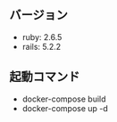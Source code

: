 ## バージョン
- ruby: 2.6.5
- rails: 5.2.2
<!-- - pry-byebug: 3.9 -->

## 起動コマンド
- docker-compose build
- docker-compose up -d

<!-- 
## 個人メモ
- DB作成: docker-compose run web bundle exec rake db:create
- migrate: docker-compose run web bundle exec rake db:migrate
- install: docker-compose run web bundle install
- generator作成： docker-compose run web bundle exec rails g model board name:string title: string body:text(テーブル名は複数系)
- seed作成: docker-compose exec web bundle exec rake db:seed
- モデル作成: docker-compose run web  bundle exec rails g model comment board:references name:string comment:text(notnull付与する)
- コントローラ作成： docker-compose exec web rails g controller comments create destroy --skip-template-engine
- 多対多の中間テーブル作成: docker-compose exec web bundle exec rails g model board_tag_relation board:references tag:references
- gemインストール1: docker-compose exec web bundle
- gemインストール2: docker-compose restart web
- Rspecテスト: docker-compose exec web bundle exec rails g rspec:model User
- テスト実行: docker-compose exec web bundle exec rspec ./spec/models/
- オプション付き: docker-compose exec web bundle exec rspec -f d spec/models/
- コントローラテスト: docker-compose exec web rspec -f d spec/controllers/

- コントローラ作成 自分でファイルを作る
- viewを作成　自分でディレクトリとファイルを作る
- 手順: routeの追加、controllerの追加、htmlの追加

- メモ
マイグレーションでカラムを追加
1. docker-compose run web  bundle exec rails g migration AddColumnToUserid user_id:integer
2. 作成ファイルのテーブル名とあっているかを確認して、db:migrate -->